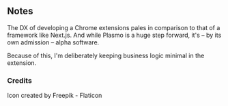 ## Notes

The DX of developing a Chrome extensions pales in comparison to that of a
framework like Next.js. And while Plasmo is a huge step forward, it's – by its own
admission – alpha software.

Because of this, I'm deliberately keeping business logic minimal in the extension.

### Credits

Icon created by Freepik - Flaticon
